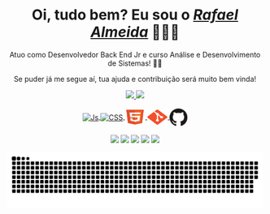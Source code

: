 <h1 align="center">Oi, tudo bem? Eu sou o <a href="https://www.linkedin.com/in/rdaaraujo/"><i>Rafael Almeida</i></a> 🙋🏻‍♂️</h1>
<p align="center">Atuo como Desenvolvedor Back End Jr e curso Análise e Desenvolvimento de Sistemas! 👨‍💻
<br>
<p align="center">Se puder já me segue aí, tua ajuda e contribuição será muito bem vinda!</h2>
<div align="center">
  <a href="https://github.com/rdaaraujo">
  <img height="150em" src="https://github-readme-stats.vercel.app/api?username=rdaaraujo&show_icons=true&theme=tokyonight&include_all_commits=true&count_private=true"/>
  <img height="150em" src="https://github-readme-stats.vercel.app/api/top-langs/?username=rdaaraujo&layout=compact&langs_count=7&theme=tokyonight"/>
</div>

<div align="center" valign="top"><br>
  <img align="center" alt="Js" height="30" width="40" src="https://cdn.jsdelivr.net/gh/devicons/devicon/icons/csharp/csharp-original.svg">
  <img align="center" alt="CSS" height="30" width="40" src="https://cdn.jsdelivr.net/gh/devicons/devicon/icons/postgresql/postgresql-original.svg">
  <img align="center" alt="HTML" height="30" width="40" src="https://raw.githubusercontent.com/devicons/devicon/master/icons/html5/html5-original.svg">
  <img align="center" alt="git" height="30" width="40" src="https://raw.githubusercontent.com/devicons/devicon/master/icons/git/git-original.svg">
  <img align="center" alt="github" height="35" width="35" src="/assets/GitHub.png">
  <!--   <img align="center" alt="github" height="30" width="40" src="https://raw.githubusercontent.com/devicons/devicon/master/icons/github/github-original.svg"> -->
  </div><br>
 
<div align="center">
  <a href="https://www.linkedin.com/in/rdaaraujo/" target="_blank"><img src="https://img.shields.io/badge/-LinkedIn-%230077B5?style=for-the-badge&logo=linkedin&logoColor=white" target="_blank"></a>
  <a href="https://instagram.com/rdaaraujoo" target="_blank"><img src="https://img.shields.io/badge/-Instagram-%23E4405F?style=for-the-badge&logo=instagram&logoColor=white" target="_blank"></a>
  <a href="https://twitter.com/rdaaraujoo" target="_blank"><img src="https://img.shields.io/badge/Twitter-1DA1F2?style=for-the-badge&logo=twitter&logoColor=white" target="_blank"></a>
  <a href="mailto:rafaelalmeidaaraujo@outlook.com" target="_blank"><img src="https://img.shields.io/badge/Microsoft_Outlook-0078D4?style=for-the-badge&logo=microsoft-outlook&logoColor=white" target="_blank"></a>
  <a href="https://open.spotify.com/user/rafstreze" target="_blank"><img src="https://img.shields.io/badge/Spotify-1ED760?&style=for-the-badge&logo=spotify&logoColor=white" target="_blank"></a>  

  ![Snake animation](https://github.com/rdaaraujo/rdaaraujo/blob/output/github-contribution-grid-snake.svg)
  
</div>

<!-- DOCUMENTAÇÃO UTILIZADA NO README.md
  
div align="center">
  <p>Créditos: <a href="https://github.com/anuraghazra/github-readme-stats">Anurag Hazra</a>, <a href="https://github.com/rafaballerini">Rafaella Ballerini</a> e <a href="https://github.com/duribeiro">Eduardo Ribeiro</a></p>
</div> -->
